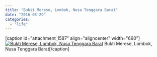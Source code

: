 ```yaml
---
title: "Bukit Merese, Lombok, Nusa Tenggara Barat"
date: "2016-03-29"
categories: 
  - "life"
---
```


\[caption id="attachment\_1587" align="aligncenter" width="660"\][![Bukti Merese, Lombok, Nusa Tenggara Barat](images/IMG_20160326_180650_HDR-2-1024x759.jpg)](http://leonardo.situmorang.net/wp-content/uploads/2016/03/IMG_20160326_180650_HDR-2.jpg) Bukti Merese, Lombok, Nusa Tenggara Barat\[/caption\]
